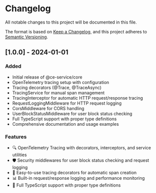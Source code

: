 # Changelog

All notable changes to this project will be documented in this file.

The format is based on [Keep a Changelog](https://keepachangelog.com/en/1.0.0/),
and this project adheres to [Semantic Versioning](https://semver.org/spec/v2.0.0.html).

## [1.0.0] - 2024-01-01

### Added
- Initial release of @ce-service/core
- OpenTelemetry tracing setup with configuration
- Tracing decorators (@Trace, @TraceAsync)
- TracingService for manual span management
- TracingInterceptor for automatic HTTP request/response tracing
- RequestLoggingMiddleware for HTTP request logging
- CorsMiddleware for CORS handling
- UserBlockStatusMiddleware for user block status checking
- Full TypeScript support with proper type definitions
- Comprehensive documentation and usage examples

### Features
- 🔍 OpenTelemetry Tracing with decorators, interceptors, and service utilities
- 🛡️ Security middlewares for user block status checking and request logging
- 🎯 Easy-to-use tracing decorators for automatic span creation
- 📊 Built-in request/response logging and performance monitoring
- 🔧 Full TypeScript support with proper type definitions 